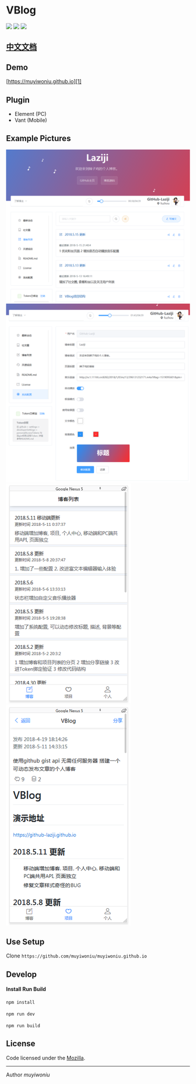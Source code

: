 # VBlog

![](https://img.shields.io/badge/vue-2.5.2-brightgreen.svg)
![](https://img.shields.io/badge/element--ui-2.3.5-brightgreen.svg)
![](https://img.shields.io/badge/vant-1.1.2-brightgreen.svg)

## [中文文档](README.md)

## Demo

[https://muyiwoniu.github.io][1]


## Plugin

- Element (PC)
- Vant (Mobile)

## Example Pictures

![博客截图](screenshots/201805152146.png)
![博客截图](screenshots/201805152147.png)
![博客截图](screenshots/201805111431.png)
![博客截图](screenshots/201805111438.png)

## Use Setup

Clone ```https://github.com/muyiwoniu/muyiwoniu.github.io ```


## Develop

#### Install Run Build

    npm install

    npm run dev

    npm run build


## License

Code licensed under the [Mozilla](LICENSE).

------


Author *muyiwoniu*



  [1]: https://muyiwoniu.github.io
  [2]: https://github.com/muyiwoniu/muyiwoniu.github.io
